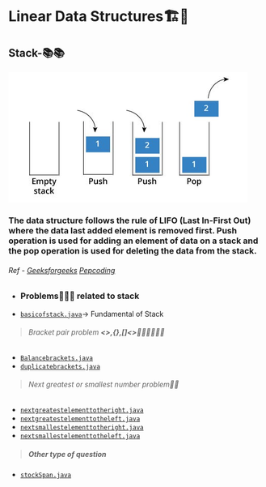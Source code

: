 <h1>Linear Data Structures🏗️🏦</h1>

## Stack-📚📚
<img src = "img1.jpeg">

### The data structure follows the rule of LIFO (Last In-First Out) where the data last added element is removed first. Push operation is used for adding an element of data on a stack and the pop operation is used for deleting the data from the stack.

###### Ref - <a href = "https://www.geeksforgeeks.org/stack-data-structure/">Geeksforgeeks</a> <a href = "https://pepoding.com">Pepcoding</a>

* ### <b>Problems🧑‍🏫🥲 related to stack</b>

- <a href = "https://github.com/tusharjain01/linearDataStructure/blob/master/src/basicofstack.java">`basicofstack.java`</a>-> Fundamental of Stack
> ###### Bracket pair problem <b><>,{},[]<>🧑🏻‍🤝👨‍👩‍👦</b>
- <a href = "https://github.com/tusharjain01/linearDataStructure/blob/master/src/Balancedbrackets.java">`Balancebrackets.java`</a>
- <a href = "https://github.com/tusharjain01/linearDataStructure/blob/master/src/duplicatebrackests.java">`duplicatebrackets.java`</a>
> ###### Next greatest or smallest number problem🤏🦣
- <a href = "https://github.com/tusharjain01/linearDataStructure/blob/master/src/nextgreaterelementtotheright.java">`nextgreatestelementtotheright.java`</a>
- <a href = "https://github.com/tusharjain01/linearDataStructure/blob/master/src/nextgreaterelementtotheleft.java">`nextgreatestelementtotheleft.java`</a>
- <a href = "https://github.com/tusharjain01/linearDataStructure/blob/master/src/nextsmallestelementtotheright.java
">`nextsmallestelementtotheright.java`</a>
- <a href = "https://github.com/tusharjain01/linearDataStructure/blob/master/src/nextsmallestelementtotheleft.java
">`nextsmallestelementtotheleft.java`</a>
> ##### Other type of question
- <a href = "https://github.com/tusharjain01/linearDataStructure/blob/master/src/stockSpan.java
">`stockSpan.java`</a>

